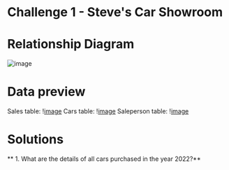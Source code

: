 # Challenge 1 - Steve's Car Showroom 

# **Relationship Diagram**
![image](https://github.com/user-attachments/assets/7c86903d-dafa-4945-a40b-2ecbc538f286)
# **Data preview**
Sales table:
\![image](https://github.com/user-attachments/assets/26fe0820-1b3e-483e-940d-72a060b50dcc)
Cars table:
\![image](https://github.com/user-attachments/assets/88ae9b03-c28a-4741-90d4-5f8f7e8c0681)
Saleperson table:
\![image](https://github.com/user-attachments/assets/003721b8-16ba-49d5-aaff-9ebf87d5d287)
# **Solutions**
** 1. What are the details of all cars purchased in the year 2022?**
